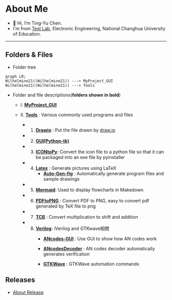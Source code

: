 # About Me
- 👋 Hi, I’m Ting-Yu Chen.
- I'm from [Test Lab](http://testlab.ncue.edu.tw/tch/), Electronic Engineering, National Changhua University of Education.
---
## Folders & Files
* Folder tree
```mermaid
graph LR;
Wilhelmine21((Wilhelmine21)) ---> MyProject_GUI
Wilhelmine21((Wilhelmine21)) ---> Tools

```

*  Folder and file descriptions(**folders shown in bold**)
	* I.   **[MyProject_GUI](https://github.com/Wilhelmine21/Wilhelmine21/tree/main/MyProject_GUI "MyProject_GUI")**

	* II.   **[Tools](https://github.com/Wilhelmine21/Wilhelmine21/tree/main/Tools "Tools")** : Various commonly used programs and files
		* 1. **[Drawio](https://github.com/Wilhelmine21/Wilhelmine21/tree/main/Tools/Drawio "Drawio")** : Put the file drawn by [draw.io](https://app.diagrams.net/)
		
		* 2. **[GUI(Python-tk)](https://github.com/Wilhelmine21/Wilhelmine21/tree/main/Tools/GUI(Python-tk))**
		
		* 3. **[ICONtoPy](https://github.com/Wilhelmine21/Wilhelmine21/tree/main/Tools/ICONtoPy "ICONtoPy")**: Convert the icon file to a python file so that it can be packaged into an exe file by pyinstaller

		* 4. **[Latex](https://github.com/Wilhelmine21/Wilhelmine21/tree/main/Tools/Latex "Latex")** : Generate pictures using LaTeX
				*   **[Auto-Gen-fig](https://github.com/Wilhelmine21/Wilhelmine21/tree/main/Tools/Latex/Auto-Gen-fig "Auto-Gen-fig")** : Automatically generate program files and sample drawings

		* 5. **[Mermaid](https://github.com/Wilhelmine21/Wilhelmine21/tree/main/Tools/Mermaid "Mermaid")**: Used to display flowcharts in Makedown
		
		* 6. **[PDFtoPNG](https://github.com/Wilhelmine21/Wilhelmine21/tree/main/Tools/PDFtoPNG "PDFtoPNG")** : Convert PDF to PNG, easy to convert pdf generated by TeX file to png
			
		* 7. **[TCB](https://github.com/Wilhelmine21/Wilhelmine21/tree/main/Tools/TCB "TCB")** : Convert multiplication to shift and addition
		
		* 8. **[Verilog](https://github.com/Wilhelmine21/Wilhelmine21/tree/main/Tools/Verilog)**: iVerilog and GTKwave相關
				*   **[ANcodes-GUI](https://github.com/Wilhelmine21/Wilhelmine21/tree/main/Tools/Verilog/ANcodes-GUI)** : Use GUI to show how AN codes work

				*   **[ANcodesDecoder](https://github.com/Wilhelmine21/Wilhelmine21/tree/main/Tools/Verilog/ANcodesDecoder)** : AN codes decoder automatically generates verification

				*   **[GTKWave](https://github.com/Wilhelmine21/Wilhelmine21/tree/main/Tools/Verilog/GTKWave)** : GTKWave automation commands

## Releases
* [About Release](https://github.com/Wilhelmine21/Wilhelmine21/blob/main/MyProject_GUI/Releases(GUI).md#releases)
